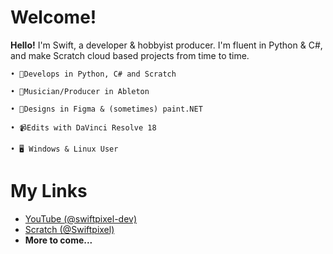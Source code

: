 # Welcome!
**Hello!** I'm Swift, a developer & hobbyist producer. I'm fluent in Python & C#, and make Scratch cloud based projects from time to time.

	• 🐍Develops in Python, C# and Scratch
 
	• 🎹Musician/Producer in Ableton
 
	• 🎨Designs in Figma & (sometimes) paint.NET
 
	• 📹Edits with DaVinci Resolve 18
 
	• 🖥 Windows & Linux User

# My Links

- [YouTube (@swiftpixel-dev)](https://www.youtube.com/@swiftpixel-dev)
- [Scratch (@Swiftpixel)](https://scratch.mit.edu/users/Swiftpixel)
- **More to come...**

